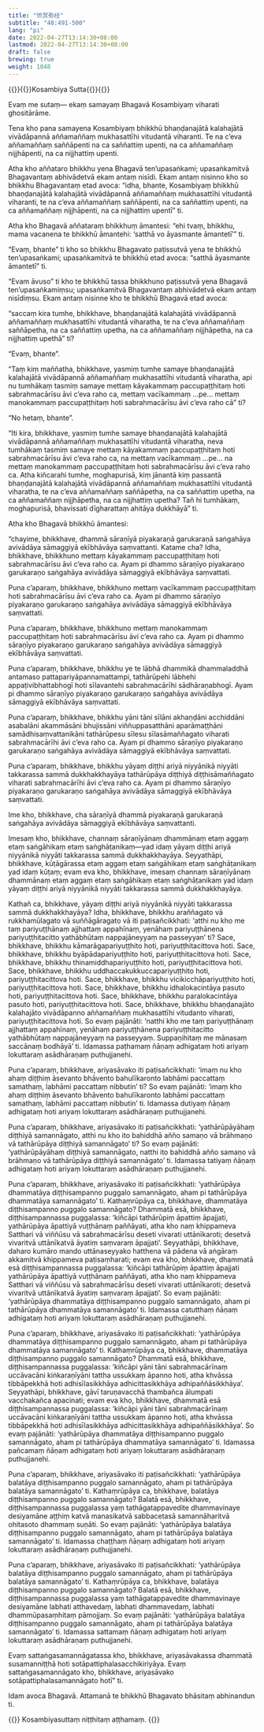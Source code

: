 ```yaml
---
title: "㤭赏弥经"
subtitle: "48:491-500"
lang: "pi"
date: 2022-04-27T13:14:30+08:00
lastmod: 2022-04-27T13:14:30+08:00
draft: false
brewing: true
weight: 1048
---
```



{{<subtitle>}}{{<suttalink src="mn48">}}Kosambiya Sutta{{</suttalink>}}{{</subtitle>}}

Evaṃ me sutaṃ— ekaṃ samayaṃ Bhagavā Kosambiyaṃ viharati ghositārāme.

Tena kho pana samayena Kosambiyaṃ bhikkhū bhaṇḍanajātā kalahajātā vivādāpannā aññamaññaṃ mukhasattīhi vitudantā viharanti. Te na c’eva aññamaññaṃ saññāpenti na ca saññattiṃ upenti, na ca aññamaññaṃ nijjhāpenti, na ca nijjhattiṃ upenti.

Atha kho aññataro bhikkhu yena Bhagavā ten’upasaṅkami; upasaṅkamitvā Bhagavantaṃ abhivādetvā ekam antaṃ nisīdi. Ekam antaṃ nisinno kho so bhikkhu Bhagavantaṃ etad avoca: “idha, bhante, Kosambiyaṃ bhikkhū bhaṇḍanajātā kalahajātā vivādāpannā aññamaññaṃ mukhasattīhi vitudantā viharanti, te na c’eva aññamaññaṃ saññāpenti, na ca saññattiṃ upenti, na ca aññamaññaṃ nijjhāpenti, na ca nijjhattiṃ upentī” ti.

Atha kho Bhagavā aññataraṃ bhikkhuṃ āmantesi: “ehi tvaṃ, bhikkhu, mama vacanena te bhikkhū āmantehi: ‘satthā vo āyasmante āmantetī’” ti.

“Evaṃ, bhante” ti kho so bhikkhu Bhagavato paṭissutvā yena te bhikkhū ten’upasaṅkami; upasaṅkamitvā te bhikkhū etad avoca: “satthā āyasmante āmantetī” ti.

“Evam āvuso” ti kho te bhikkhū tassa bhikkhuno paṭissutvā yena Bhagavā ten’upasaṅkamiṃsu; upasaṅkamitvā Bhagavantaṃ abhivādetvā ekam antaṃ nisīdiṃsu. Ekam antaṃ nisinne kho te bhikkhū Bhagavā etad avoca:

“saccaṃ kira tumhe, bhikkhave, bhaṇḍanajātā kalahajātā vivādāpannā aññamaññaṃ mukhasattīhi vitudantā viharatha, te na c’eva aññamaññaṃ saññāpetha, na ca saññattiṃ upetha, na ca aññamaññaṃ nijjhāpetha, na ca nijjhattiṃ upethā” ti?

“Evaṃ, bhante”.

“Taṃ kiṃ maññatha, bhikkhave, yasmiṃ tumhe samaye bhaṇḍanajātā kalahajātā vivādāpannā aññamaññaṃ mukhasattīhi vitudantā viharatha, api nu tumhākaṃ tasmiṃ samaye mettaṃ kāyakammaṃ paccupaṭṭhitaṃ hoti sabrahmacārīsu āvi c’eva raho ca, mettaṃ vacīkammaṃ …pe… mettaṃ manokammaṃ paccupaṭṭhitaṃ hoti sabrahmacārīsu āvi c’eva raho cā” ti?

“No hetaṃ, bhante”.

“Iti kira, bhikkhave, yasmiṃ tumhe samaye bhaṇḍanajātā kalahajātā vivādāpannā aññamaññaṃ mukhasattīhi vitudantā viharatha, neva tumhākaṃ tasmiṃ samaye mettaṃ kāyakammaṃ paccupaṭṭhitaṃ hoti sabrahmacārīsu āvi c’eva raho ca, na mettaṃ vacīkammaṃ …pe… na mettaṃ manokammaṃ paccupaṭṭhitaṃ hoti sabrahmacārīsu āvi c’eva raho ca. Atha kiñcarahi tumhe, moghapurisā, kiṃ jānantā kiṃ passantā bhaṇḍanajātā kalahajātā vivādāpannā aññamaññaṃ mukhasattīhi vitudantā viharatha, te na c’eva aññamaññaṃ saññāpetha, na ca saññattiṃ upetha, na ca aññamaññaṃ nijjhāpetha, na ca nijjhattiṃ upetha? Tañ hi tumhākaṃ, moghapurisā, bhavissati dīgharattaṃ ahitāya dukkhāyā” ti.

Atha kho Bhagavā bhikkhū āmantesi:

“chayime, bhikkhave, dhammā sāraṇīyā piyakaraṇā garukaraṇā saṅgahāya avivādāya sāmaggiyā ekībhāvāya saṃvattanti. Katame cha? Idha, bhikkhave, bhikkhuno mettaṃ kāyakammaṃ paccupaṭṭhitaṃ hoti sabrahmacārīsu āvi c’eva raho ca. Ayam pi dhammo sāraṇīyo piyakaraṇo garukaraṇo saṅgahāya avivādāya sāmaggiyā ekībhāvāya saṃvattati.

Puna c’aparaṃ, bhikkhave, bhikkhuno mettaṃ vacīkammaṃ paccupaṭṭhitaṃ hoti sabrahmacārīsu āvi c’eva raho ca. Ayam pi dhammo sāraṇīyo piyakaraṇo garukaraṇo saṅgahāya avivādāya sāmaggiyā ekībhāvāya saṃvattati.

Puna c’aparaṃ, bhikkhave, bhikkhuno mettaṃ manokammaṃ paccupaṭṭhitaṃ hoti sabrahmacārīsu āvi c’eva raho ca. Ayam pi dhammo sāraṇīyo piyakaraṇo garukaraṇo saṅgahāya avivādāya sāmaggiyā ekībhāvāya saṃvattati.

Puna c’aparaṃ, bhikkhave, bhikkhu ye te lābhā dhammikā dhammaladdhā antamaso pattapariyāpannamattampi, tathārūpehi lābhehi appaṭivibhattabhogī hoti sīlavantehi sabrahmacārīhi sādhāraṇabhogī. Ayam pi dhammo sāraṇīyo piyakaraṇo garukaraṇo saṅgahāya avivādāya sāmaggiyā ekībhāvāya saṃvattati.

Puna c’aparaṃ, bhikkhave, bhikkhu yāni tāni sīlāni akhaṇḍāni acchiddāni asabalāni akammāsāni bhujissāni viññuppasatthāni aparāmaṭṭhāni samādhisaṃvattanikāni tathārūpesu sīlesu sīlasāmaññagato viharati sabrahmacārīhi āvi c’eva raho ca. Ayam pi dhammo sāraṇīyo piyakaraṇo garukaraṇo saṅgahāya avivādāya sāmaggiyā ekībhāvāya saṃvattati.

Puna c’aparaṃ, bhikkhave, bhikkhu yāyaṃ diṭṭhi ariyā niyyānikā niyyāti takkarassa sammā dukkhakkhayāya tathārūpāya diṭṭhiyā diṭṭhisāmaññagato viharati sabrahmacārīhi āvi c’eva raho ca. Ayam pi dhammo sāraṇīyo piyakaraṇo garukaraṇo saṅgahāya avivādāya sāmaggiyā ekībhāvāya saṃvattati.

Ime kho, bhikkhave, cha sāraṇīyā dhammā piyakaraṇā garukaraṇā saṅgahāya avivādāya sāmaggiyā ekībhāvāya saṃvattanti.

Imesaṃ kho, bhikkhave, channaṃ sāraṇīyānaṃ dhammānaṃ etaṃ aggaṃ etaṃ saṅgāhikaṃ etaṃ saṅghāṭanikaṃ—yad idaṃ yāyaṃ diṭṭhi ariyā niyyānikā niyyāti takkarassa sammā dukkhakkhayāya. Seyyathāpi, bhikkhave, kūṭāgārassa etaṃ aggaṃ etaṃ saṅgāhikaṃ etaṃ saṅghāṭanikaṃ yad idaṃ kūṭaṃ; evam eva kho, bhikkhave, imesaṃ channaṃ sāraṇīyānaṃ dhammānaṃ etaṃ aggaṃ etaṃ saṅgāhikaṃ etaṃ saṅghāṭanikaṃ yad idaṃ yāyaṃ diṭṭhi ariyā niyyānikā niyyāti takkarassa sammā dukkhakkhayāya.

Kathañ ca, bhikkhave, yāyaṃ diṭṭhi ariyā niyyānikā niyyāti takkarassa sammā dukkhakkhayāya? Idha, bhikkhave, bhikkhu araññagato vā rukkhamūlagato vā suññāgāragato vā iti paṭisañcikkhati: ‘atthi nu kho me taṃ pariyuṭṭhānaṃ ajjhattaṃ appahīnaṃ, yenāhaṃ pariyuṭṭhānena pariyuṭṭhitacitto yathābhūtaṃ nappajāneyyaṃ na passeyyan’ ti? Sace, bhikkhave, bhikkhu kāmarāgapariyuṭṭhito hoti, pariyuṭṭhitacittova hoti. Sace, bhikkhave, bhikkhu byāpādapariyuṭṭhito hoti, pariyuṭṭhitacittova hoti. Sace, bhikkhave, bhikkhu thinamiddhapariyuṭṭhito hoti, pariyuṭṭhitacittova hoti. Sace, bhikkhave, bhikkhu uddhaccakukkuccapariyuṭṭhito hoti, pariyuṭṭhitacittova hoti. Sace, bhikkhave, bhikkhu vicikicchāpariyuṭṭhito hoti, pariyuṭṭhitacittova hoti. Sace, bhikkhave, bhikkhu idhalokacintāya pasuto hoti, pariyuṭṭhitacittova hoti. Sace, bhikkhave, bhikkhu paralokacintāya pasuto hoti, pariyuṭṭhitacittova hoti. Sace, bhikkhave, bhikkhu bhaṇḍanajāto kalahajāto vivādāpanno aññamaññaṃ mukhasattīhi vitudanto viharati, pariyuṭṭhitacittova hoti. So evaṃ pajānāti: ‘natthi kho me taṃ pariyuṭṭhānaṃ ajjhattaṃ appahīnaṃ, yenāhaṃ pariyuṭṭhānena pariyuṭṭhitacitto yathābhūtaṃ nappajāneyyaṃ na passeyyaṃ. Suppaṇihitaṃ me mānasaṃ saccānaṃ bodhāyā’ ti. Idamassa paṭhamaṃ ñāṇaṃ adhigataṃ hoti ariyaṃ lokuttaraṃ asādhāraṇaṃ puthujjanehi.

Puna c’aparaṃ, bhikkhave, ariyasāvako iti paṭisañcikkhati: ‘imaṃ nu kho ahaṃ diṭṭhiṃ āsevanto bhāvento bahulīkaronto labhāmi paccattaṃ samathaṃ, labhāmi paccattaṃ nibbutin’ ti? So evaṃ pajānāti: ‘imaṃ kho ahaṃ diṭṭhiṃ āsevanto bhāvento bahulīkaronto labhāmi paccattaṃ samathaṃ, labhāmi paccattaṃ nibbutin’ ti. Idamassa dutiyaṃ ñāṇaṃ adhigataṃ hoti ariyaṃ lokuttaraṃ asādhāraṇaṃ puthujjanehi.

Puna c’aparaṃ, bhikkhave, ariyasāvako iti paṭisañcikkhati: ‘yathārūpāyāhaṃ diṭṭhiyā samannāgato, atthi nu kho ito bahiddhā añño samaṇo vā brāhmaṇo vā tathārūpāya diṭṭhiyā samannāgato’ ti? So evaṃ pajānāti: ‘yathārūpāyāhaṃ diṭṭhiyā samannāgato, natthi ito bahiddhā añño samaṇo vā brāhmaṇo vā tathārūpāya diṭṭhiyā samannāgato’ ti. Idamassa tatiyaṃ ñāṇaṃ adhigataṃ hoti ariyaṃ lokuttaraṃ asādhāraṇaṃ puthujjanehi.

Puna c’aparaṃ, bhikkhave, ariyasāvako iti paṭisañcikkhati: ‘yathārūpāya dhammatāya diṭṭhisampanno puggalo samannāgato, aham pi tathārūpāya dhammatāya samannāgato’ ti. Kathaṃrūpāya ca, bhikkhave, dhammatāya diṭṭhisampanno puggalo samannāgato? Dhammatā esā, bhikkhave, diṭṭhisampannassa puggalassa: ‘kiñcāpi tathārūpiṃ āpattiṃ āpajjati, yathārūpāya āpattiyā vuṭṭhānaṃ paññāyati, atha kho naṃ khippameva Satthari vā viññūsu vā sabrahmacārīsu deseti vivarati uttānīkaroti; desetvā vivaritvā uttānīkatvā āyatiṃ saṃvaraṃ āpajjati’. Seyyathāpi, bhikkhave, daharo kumāro mando uttānaseyyako hatthena vā pādena vā aṅgāraṃ akkamitvā khippameva paṭisaṃharati; evam eva kho, bhikkhave, dhammatā esā diṭṭhisampannassa puggalassa: ‘kiñcāpi tathārūpiṃ āpattiṃ āpajjati yathārūpāya āpattiyā vuṭṭhānaṃ paññāyati, atha kho naṃ khippameva Satthari vā viññūsu vā sabrahmacārīsu deseti vivarati uttānīkaroti; desetvā vivaritvā uttānīkatvā āyatiṃ saṃvaraṃ āpajjati’. So evaṃ pajānāti: ‘yathārūpāya dhammatāya diṭṭhisampanno puggalo samannāgato, aham pi tathārūpāya dhammatāya samannāgato’ ti. Idamassa catutthaṃ ñāṇaṃ adhigataṃ hoti ariyaṃ lokuttaraṃ asādhāraṇaṃ puthujjanehi.

Puna c’aparaṃ, bhikkhave, ariyasāvako iti paṭisañcikkhati: ‘yathārūpāya dhammatāya diṭṭhisampanno puggalo samannāgato, aham pi tathārūpāya dhammatāya samannāgato’ ti. Kathaṃrūpāya ca, bhikkhave, dhammatāya diṭṭhisampanno puggalo samannāgato? Dhammatā esā, bhikkhave, diṭṭhisampannassa puggalassa: ‘kiñcāpi yāni tāni sabrahmacārīnaṃ uccāvacāni kiṅkaraṇīyāni tattha ussukkaṃ āpanno hoti, atha khvāssa tibbāpekkhā hoti adhisīlasikkhāya adhicittasikkhāya adhipaññāsikkhāya’. Seyyathāpi, bhikkhave, gāvī taruṇavacchā thambañca ālumpati vacchakañca apacinati; evam eva kho, bhikkhave, dhammatā esā diṭṭhisampannassa puggalassa: ‘kiñcāpi yāni tāni sabrahmacārīnaṃ uccāvacāni kiṅkaraṇīyāni tattha ussukkaṃ āpanno hoti, atha khvāssa tibbāpekkhā hoti adhisīlasikkhāya adhicittasikkhāya adhipaññāsikkhāya’. So evaṃ pajānāti: ‘yathārūpāya dhammatāya diṭṭhisampanno puggalo samannāgato, aham pi tathārūpāya dhammatāya samannāgato’ ti. Idamassa pañcamaṃ ñāṇaṃ adhigataṃ hoti ariyaṃ lokuttaraṃ asādhāraṇaṃ puthujjanehi.

Puna c’aparaṃ, bhikkhave, ariyasāvako iti paṭisañcikkhati: ‘yathārūpāya balatāya diṭṭhisampanno puggalo samannāgato, aham pi tathārūpāya balatāya samannāgato’ ti. Kathaṃrūpāya ca, bhikkhave, balatāya diṭṭhisampanno puggalo samannāgato? Balatā esā, bhikkhave, diṭṭhisampannassa puggalassa yaṃ tathāgatappavedite dhammavinaye desiyamāne aṭṭhiṃ katvā manasikatvā sabbacetasā samannāharitvā ohitasoto dhammaṃ suṇāti. So evaṃ pajānāti: ‘yathārūpāya balatāya diṭṭhisampanno puggalo samannāgato, aham pi tathārūpāya balatāya samannāgato’ ti. Idamassa chaṭṭhaṃ ñāṇaṃ adhigataṃ hoti ariyaṃ lokuttaraṃ asādhāraṇaṃ puthujjanehi.

Puna c’aparaṃ, bhikkhave, ariyasāvako iti paṭisañcikkhati: ‘yathārūpāya balatāya diṭṭhisampanno puggalo samannāgato, aham pi tathārūpāya balatāya samannāgato’ ti. Kathaṃrūpāya ca, bhikkhave, balatāya diṭṭhisampanno puggalo samannāgato? Balatā esā, bhikkhave, diṭṭhisampannassa puggalassa yaṃ tathāgatappavedite dhammavinaye desiyamāne labhati atthavedaṃ, labhati dhammavedaṃ, labhati dhammūpasaṃhitaṃ pāmojjaṃ. So evaṃ pajānāti: ‘yathārūpāya balatāya diṭṭhisampanno puggalo samannāgato, aham pi tathārūpāya balatāya samannāgato’ ti. Idamassa sattamaṃ ñāṇaṃ adhigataṃ hoti ariyaṃ lokuttaraṃ asādhāraṇaṃ puthujjanehi.

Evaṃ sattaṅgasamannāgatassa kho, bhikkhave, ariyasāvakassa dhammatā susamanniṭṭhā hoti sotāpattiphalasacchikiriyāya. Evaṃ sattaṅgasamannāgato kho, bhikkhave, ariyasāvako sotāpattiphalasamannāgato hotī” ti.

Idam avoca Bhagavā. Attamanā te bhikkhū Bhagavato bhāsitaṃ abhinandun ti.


{{<eof>}}
    Kosambiyasuttaṃ niṭṭhitaṃ aṭṭhamaṃ.
{{</eof>}}